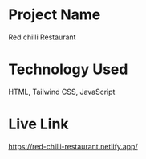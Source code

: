 # Project Name
Red chilli Restaurant

# Technology Used
HTML, Tailwind CSS, JavaScript

# Live Link
https://red-chilli-restaurant.netlify.app/
